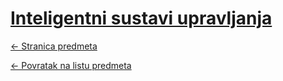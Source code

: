 # [Inteligentni sustavi upravljanja](https://www.github.com/studosi-fer/ISU)
[<- Stranica predmeta](https://www.fer.unizg.hr/predmet/isu)

[<- Povratak na listu predmeta](https://www.github.com/studosi/FER)